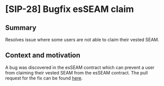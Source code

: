 # [SIP-28] Bugfix esSEAM claim

## Summary

Resolves issue where some users are not able to claim their vested SEAM.

## Context and motivation

A bug was discovered in the esSEAM contract which can prevent a user from claiming their vested SEAM from the esSEAM contract. The pull request for the fix can be found [here](https://github.com/seamless-protocol/governance/pull/68).
